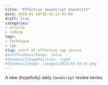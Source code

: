 ```yaml
---
title: "Effective JavaScript Checklist"
date: 2018-01-16T18:42:21-05:00
draft: true
categories:
- article
- coding
tags:
- technique
- cpp
slug: start of effective cpp series
#autoThumbnailImage: false
#thumbnailImagePosition: right
#thumbnailImage: /images/2018-01-04-ml.png
---
```


A new (hopefully) daily `JavaScript` review series.
<!--more-->

